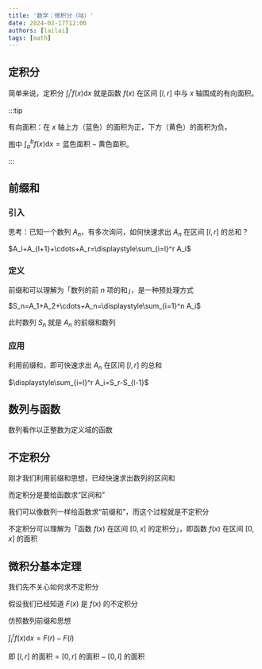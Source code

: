 ```yaml
---
title: '数学：微积分（咕）'
date: 2024-02-17T12:00
authors: [lailai]
tags: [math]
---
```


<!-- truncate -->

## 定积分

简单来说，定积分 $\displaystyle\int_l^r f(x) \mathrm{d}x$ 就是函数 $f(x)$ 在区间 $[l,r]$ 中与 $x$ 轴围成的有向面积。

:::tip

有向面积：在 $x$ 轴上方（蓝色）的面积为正，下方（黄色）的面积为负。

图中 $\displaystyle\int_a^b f(x) \mathrm{d}x=\text{蓝色面积}-\text{黄色面积}$。

:::

## 前缀和

### 引入

思考：已知一个数列 $A_n$，有多次询问，如何快速求出 $A_n$ 在区间 $[l,r]$ 的总和？

$A_l+A_{l+1}+\cdots+A_r=\displaystyle\sum_{i=l}^r A_i$

### 定义

前缀和可以理解为「数列的前 $n$ 项的和」，是一种预处理方式

$S_n=A_1+A_2+\cdots+A_n=\displaystyle\sum_{i=1}^n A_i$

此时数列 $S_n$ 就是 $A_n$ 的前缀和数列

### 应用

利用前缀和，即可快速求出 $A_n$ 在区间 $[l,r]$ 的总和

$\displaystyle\sum_{i=l}^r A_i=S_r-S_{l-1}$

## 数列与函数

数列看作以正整数为定义域的函数

## 不定积分

刚才我们利用前缀和思想，已经快速求出数列的区间和

而定积分是要给函数求“区间和”

我们可以像数列一样给函数求“前缀和”，而这个过程就是不定积分

不定积分可以理解为「函数 $f(x)$ 在区间 $[0,x]$ 的定积分」，即函数 $f(x)$ 在区间 $[0,x]$ 的面积

## 微积分基本定理

我们先不关心如何求不定积分

假设我们已经知道 $F(x)$ 是 $f(x)$ 的不定积分

仿照数列前缀和思想

$\displaystyle\int_l^r f(x) \mathrm{d}x=F(r)-F(l)$

即 $[l,r] \text{ 的面积} = [0,r] \text{ 的面积} -[0,l] \text{ 的面积}$
